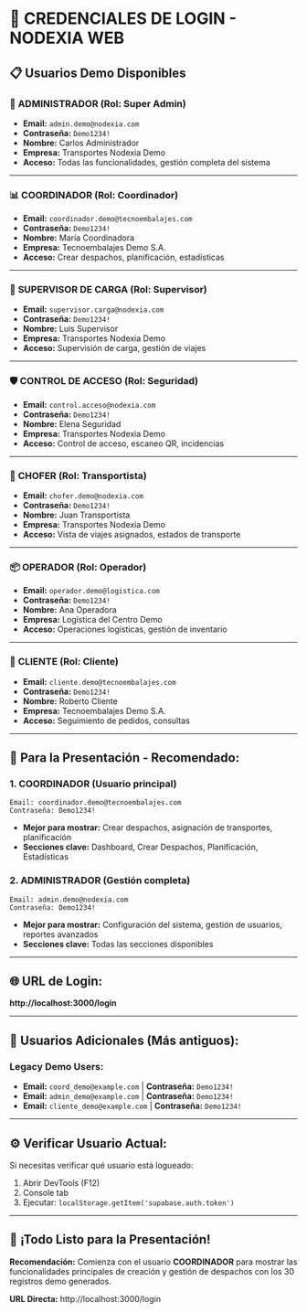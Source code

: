 # 🔐 CREDENCIALES DE LOGIN - NODEXIA WEB

## 📋 **Usuarios Demo Disponibles**

### 🔧 **ADMINISTRADOR** (Rol: Super Admin)
- **Email:** `admin.demo@nodexia.com`
- **Contraseña:** `Demo1234!`
- **Nombre:** Carlos Administrador
- **Empresa:** Transportes Nodexia Demo
- **Acceso:** Todas las funcionalidades, gestión completa del sistema

---

### 📊 **COORDINADOR** (Rol: Coordinador)
- **Email:** `coordinador.demo@tecnoembalajes.com`
- **Contraseña:** `Demo1234!`
- **Nombre:** María Coordinadora
- **Empresa:** Tecnoembalajes Demo S.A.
- **Acceso:** Crear despachos, planificación, estadísticas

---

### 🚛 **SUPERVISOR DE CARGA** (Rol: Supervisor)
- **Email:** `supervisor.carga@nodexia.com`
- **Contraseña:** `Demo1234!`
- **Nombre:** Luis Supervisor
- **Empresa:** Transportes Nodexia Demo
- **Acceso:** Supervisión de carga, gestión de viajes

---

### 🛡️ **CONTROL DE ACCESO** (Rol: Seguridad)
- **Email:** `control.acceso@nodexia.com`
- **Contraseña:** `Demo1234!`
- **Nombre:** Elena Seguridad
- **Empresa:** Transportes Nodexia Demo
- **Acceso:** Control de acceso, escaneo QR, incidencias

---

### 🚗 **CHOFER** (Rol: Transportista)
- **Email:** `chofer.demo@nodexia.com`
- **Contraseña:** `Demo1234!`
- **Nombre:** Juan Transportista
- **Empresa:** Transportes Nodexia Demo
- **Acceso:** Vista de viajes asignados, estados de transporte

---

### 📦 **OPERADOR** (Rol: Operador)
- **Email:** `operador.demo@logistica.com`
- **Contraseña:** `Demo1234!`
- **Nombre:** Ana Operadora
- **Empresa:** Logística del Centro Demo
- **Acceso:** Operaciones logísticas, gestión de inventario

---

### 👤 **CLIENTE** (Rol: Cliente)
- **Email:** `cliente.demo@tecnoembalajes.com`
- **Contraseña:** `Demo1234!`
- **Nombre:** Roberto Cliente
- **Empresa:** Tecnoembalajes Demo S.A.
- **Acceso:** Seguimiento de pedidos, consultas

---

## 🎯 **Para la Presentación - Recomendado:**

### 1. **COORDINADOR** (Usuario principal)
```
Email: coordinador.demo@tecnoembalajes.com
Contraseña: Demo1234!
```
- **Mejor para mostrar:** Crear despachos, asignación de transportes, planificación
- **Secciones clave:** Dashboard, Crear Despachos, Planificación, Estadísticas

### 2. **ADMINISTRADOR** (Gestión completa)
```
Email: admin.demo@nodexia.com
Contraseña: Demo1234!
```
- **Mejor para mostrar:** Configuración del sistema, gestión de usuarios, reportes avanzados
- **Secciones clave:** Todas las secciones disponibles

---

## 🌐 **URL de Login:**
**http://localhost:3000/login**

---

## 🔄 **Usuarios Adicionales (Más antiguos):**

### Legacy Demo Users:
- **Email:** `coord_demo@example.com` | **Contraseña:** `Demo1234!`
- **Email:** `admin_demo@example.com` | **Contraseña:** `Demo1234!`
- **Email:** `cliente_demo@example.com` | **Contraseña:** `Demo1234!`

---

## ⚙️ **Verificar Usuario Actual:**

Si necesitas verificar qué usuario está logueado:
1. Abrir DevTools (F12)
2. Console tab
3. Ejecutar: `localStorage.getItem('supabase.auth.token')`

---

## 🎊 **¡Todo Listo para la Presentación!**

**Recomendación:** Comienza con el usuario **COORDINADOR** para mostrar las funcionalidades principales de creación y gestión de despachos con los 30 registros demo generados.

**URL Directa:** http://localhost:3000/login